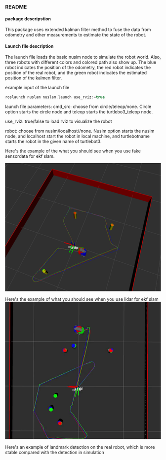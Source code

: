 ### README

#### package descripstion

This package uses extended kalman filter method to fuse the data from odometry and other measurements to 
estimate the state of the robot.

#### Launch file description

The launch file loads the basic nusim node to simulate the robot world. Also, three robots with different colors
and colored path also show up. The blue robot indicates the position of the odometry, the red robot indicates 
the position of the real robot, and the green robot indicates the estimated position of the kalmen filter.

example input of the launch file
```c
roslaunch nuslam nuslam.launch use_rviz:=true
```

launch file parameters:
cmd_src: choose from circle/teleop/none. Circle option starts the circle node and teleop starts the turtlebo3_teleop node.

use_rviz: true/false to load rviz to visualize the robot

robot: choose from nusim/localhost/<turtlebotname>/none. Nusim option starts the nusim node, and localhost start the robot in local machine, and turtlebotname starts the robot in the given name of turtlebot3.

Here's the example of the what you should see when you use fake sensordata for ekf slam.

![](images/nuslam.png)

Here's the example of what you should see when you use lidar for ekf slam
![](images/ekf-lidar.gif)

Here's an example of landmark detection on the real robot, which is more stable compared with the detection in simulation

